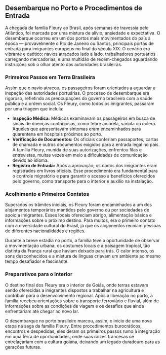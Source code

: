 ## Desembarque no Porto e Procedimentos de Entrada

A chegada da família Fleury ao Brasil, após semanas de travessia pelo Atlântico, foi marcada por uma mistura de alívio, ansiedade e expectativa. O desembarque ocorreu em um dos portos mais movimentados do país à época — provavelmente o Rio de Janeiro ou Santos, principais portas de entrada para imigrantes europeus no final do século XIX. O cenário era vibrante e caótico: navios atracados lado a lado, trabalhadores portuários carregando mercadorias, e uma multidão de recém-chegados aguardando instruções sob o olhar atento das autoridades brasileiras.

### Primeiros Passos em Terra Brasileira

Assim que o navio atracou, os passageiros foram orientados a aguardar a inspeção das autoridades portuárias. O processo de desembarque era rigoroso, refletindo as preocupações do governo brasileiro com a saúde pública e a ordem social. Os Fleury, como todos os imigrantes, passaram por uma triagem que incluía:

- **Inspeção Médica:** Médicos examinavam os passageiros em busca de sinais de doenças contagiosas, como febre amarela, varíola ou cólera. Aqueles que apresentavam sintomas eram encaminhados para quarentena em hospitais próximos ao porto.
- **Verificação de Documentos:** Os oficiais conferiam passaportes, cartas de chamada e outros documentos exigidos para a entrada legal no país. A família Fleury, munida de suas autorizações, enfrentou filas e entrevistas, muitas vezes em meio a dificuldades de comunicação devido ao idioma.
- **Registro de Entrada:** Após a aprovação, os dados dos imigrantes eram registrados em livros oficiais. Esse procedimento era fundamental para o controle migratório e para garantir o acesso a benefícios oferecidos pelo governo, como transporte para o interior e auxílio na instalação.

### Acolhimento e Primeiros Contatos

Superados os trâmites iniciais, os Fleury foram encaminhados a um dos alojamentos temporários mantidos pelo governo ou por sociedades de apoio a imigrantes. Esses locais ofereciam abrigo, alimentação básica e informações sobre o próximo destino. Para muitos, era o primeiro contato com a diversidade cultural do Brasil, já que os alojamentos reuniam pessoas de diferentes nacionalidades e regiões.

Durante a breve estadia no porto, a família teve a oportunidade de observar a movimentação urbana, os costumes locais e a paisagem tropical, tão distinta da França rural que haviam deixado para trás. O calor intenso, os sons desconhecidos e a mistura de línguas criavam um ambiente ao mesmo tempo desafiador e fascinante.

### Preparativos para o Interior

O destino final dos Fleury era o interior de Goiás, onde terras estavam sendo oferecidas a imigrantes dispostos a trabalhar na agricultura e contribuir para o desenvolvimento regional. Após a liberação no porto, a família recebeu orientações sobre o transporte ferroviário e fluvial, além de informações sobre as condições de viagem e os desafios que ainda enfrentariam até chegar ao novo lar.

O desembarque no porto brasileiro marcou, assim, o início de uma nova etapa na saga da família Fleury. Entre procedimentos burocráticos, encontros e despedidas, eles deram os primeiros passos rumo à integração em uma terra de oportunidades, onde suas raízes francesas se entrelaçariam com a cultura goiana, deixando um legado duradouro para as gerações futuras.